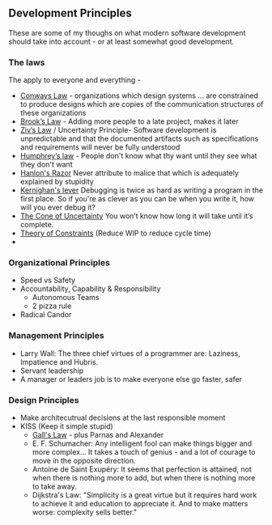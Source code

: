 ## Development Principles

These are some of my thoughs on what modern software development should take into account - or at least somewhat good development.

### The laws

The apply to everyone and everything - 

* [Conways Law](https://en.wikipedia.org/wiki/Conway%27s_law) - organizations which design systems … are constrained to produce designs which are copies of the communication structures of these organizations
* [Brook’s Law](https://en.wikipedia.org/wiki/Brooks%E2%80%99_law) - Adding more people to a late project, makes it later
* [Ziv’s Law](http://www.ics.uci.edu/~ziv/papers/icse97.ps) / Uncertainty Principle- Software development is unpredictable and that the documented artifacts such as specifications and requirements will never be fully understood
* [Humphrey’s law](https://en.wikipedia.org/w/index.php?title=The_Centipede%27s_Dilemma) - People don't know what thy want until they see what they don't want
* [Hanlon's Razor](https://en.wikipedia.org/wiki/Hanlon%27s_razor) Never attribute to malice that which is adequately explained by stupidity
* [Kernighan's lever](http://www.linusakesson.net/programming/kernighans-lever/) Debugging is twice as hard as writing a program in the first place. So if you're as clever as you can be when you write it, how will you ever debug it?
* [The Cone of Uncertainty](https://en.wikipedia.org/wiki/Cone_of_Uncertainty) You won’t know how long it will take until it’s complete.
* [Theory of Constraints](https://en.wikipedia.org/wiki/Theory_of_constraints) (Reduce WIP to reduce cycle time)
* ​

### Organizational Principles

* Speed vs Safety
* Accountability, Capability & Responsibility
    * Autonomous Teams
    * 2 pizza rule
* Radical Candor




### Management Principles

- Larry Wall: The three chief virtues of a programmer are: Laziness, Impatience and Hubris.
- Servant leadership
- A manager or leaders job is to make everyone else go faster, safer

### Design Principles

* Make architecutrual decisions at the last responsible moment
* KISS (Keep it simple stupid) 
  * [Gall's Law](https://en.wikipedia.org/wiki/John_Gall_(author)#Gall.27s_law) - plus Parnas and Alexander
  * E. F. Schumacher: Any intelligent fool can make things bigger and more complex... It takes a touch of genius - and a lot of courage to move in the opposite direction.
  * Antoine de Saint Exupéry: It seems that perfection is attained, not when there is nothing more to add, but when there is nothing more to take away.
  * Dijkstra's Law: "Simplicity is a great virtue but it requires hard work to achieve it and education to appreciate it. And to make matters worse: complexity sells better."
